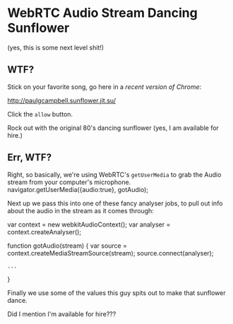 # WebRTC Audio Stream Dancing Sunflower
(yes, this is some next level shit!)

## WTF?

Stick on your favorite song, go here in a _recent version of Chrome_:

http://paulgcampbell.sunflower.jit.su/

Click the `allow` button.

Rock out with the original 80's dancing sunflower (yes, I am available for hire.)


## Err, WTF?

Right, so basically, we're using WebRTC's `getUserMedia` to grab the Audio stream from your computer's microphone.
  navigator.getUserMedia({audio:true}, gotAudio);

Next up we pass this into one of these fancy analyser jobs, to pull out info about the audio in the stream as it comes through:

  var context = new webkitAudioContext();
  var analyser = context.createAnalyser();



  function gotAudio(stream) {
    var source =  context.createMediaStreamSource(stream);
    source.connect(analyser);

    ...
  }

Finally we use some of the values this guy spits out to make that sunflower dance.

Did I mention I'm available for hire???


